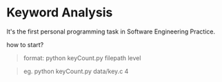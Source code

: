 # Keyword Analysis

It's the first personal programming task in Software Engineering Practice.

how to start? 
>format: python keyCount.py filepath level

> eg.  python keyCount.py data/key.c 4
